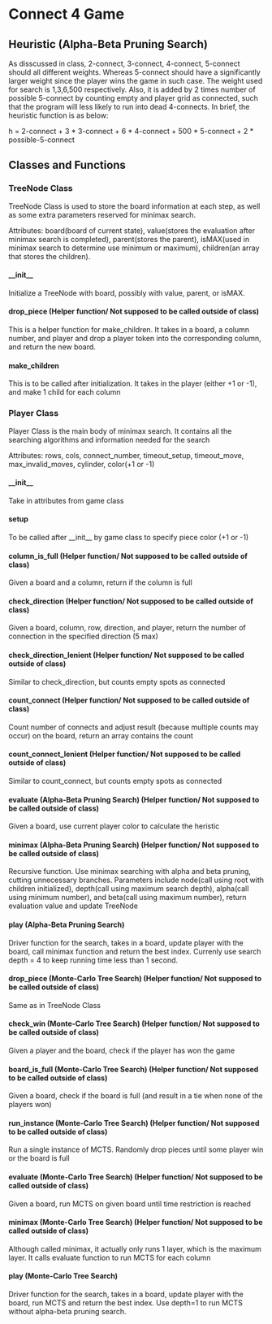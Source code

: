 # Connect 4 Game

## Heuristic (Alpha-Beta Pruning Search)

As disscussed in class, 2-connect, 3-connect, 4-connect, 5-connect should all different weights. Whereas 5-connect should have a significantly larger weight since the player wins the game in such case. The weight used for search is 1,3,6,500 respectively. Also, it is added by 2 times number of possible 5-connect by counting empty and player grid as connected, such that the program will less likely to run into dead 4-connects. In brief, the heuristic function is as below:

h = 2-connect + 3 * 3-connect + 6 * 4-connect + 500 * 5-connect + 2 * possible-5-connect 

## Classes and Functions

### TreeNode Class

TreeNode Class is used to store the board information at each step, as well as some extra parameters reserved for minimax search. 

Attributes: board(board of current state), value(stores the evaluation after minimax search is completed), parent(stores the parent), isMAX(used in minimax search to determine use minimum or maximum), children(an array that stores the children).

#### \_\_init\_\_

Initialize a TreeNode with board, possibly with value, parent, or isMAX.

#### drop\_piece (Helper function/ Not supposed to be called outside of class)

This is a helper function for make\_children. It takes in a board, a column number, and player and drop a player token into the corresponding column, and return the new board.

#### make\_children

This is to be called after initialization. It takes in the player (either +1 or -1), and make 1 child for each column

### Player Class

Player Class is the main body of minimax search. It contains all the searching algorithms and information needed for the search

Attributes: rows, cols, connect\_number, timeout\_setup, timeout\_move, max\_invalid\_moves, cylinder, color(+1 or -1)

#### \_\_init\_\_

Take in attributes from game class

#### setup

To be called after \_\_init\_\_ by game class to specify piece color (+1 or -1)

#### column\_is\_full (Helper function/ Not supposed to be called outside of class)

Given a board and a column, return if the column is full

#### check\_direction (Helper function/ Not supposed to be called outside of class)

Given a board, column, row, direction, and player, return the number of connection in the specified direction (5 max)

#### check\_direction\_lenient (Helper function/ Not supposed to be called outside of class)

Similar to check\_direction, but counts empty spots as connected

#### count\_connect (Helper function/ Not supposed to be called outside of class)

Count number of connects and adjust result (because multiple counts may occur) on the board, return an array contains the count

#### count\_connect\_lenient (Helper function/ Not supposed to be called outside of class)

Similar to count\_connect, but counts empty spots as connected

#### evaluate (Alpha-Beta Pruning Search) (Helper function/ Not supposed to be called outside of class)

Given a board, use current player color to calculate the heristic

#### minimax (Alpha-Beta Pruning Search) (Helper function/ Not supposed to be called outside of class)

Recursive function. Use minimax searching with alpha and beta pruning, cutting unnecessary branches. Parameters include node(call using root with children initialized), depth(call using maximum search depth), alpha(call using minimum number), and beta(call using maximum number), return evaluation value and update TreeNode

#### play (Alpha-Beta Pruning Search)

Driver function for the search, takes in a board, update player with the board, call minimax function and return the best index. Currenly use search depth = 4 to keep running time less than 1 second.

#### drop\_piece (Monte-Carlo Tree Search) (Helper function/ Not supposed to be called outside of class)

Same as in TreeNode Class

#### check\_win (Monte-Carlo Tree Search) (Helper function/ Not supposed to be called outside of class)

Given a player and the board, check if the player has won the game

#### board\_is\_full (Monte-Carlo Tree Search) (Helper function/ Not supposed to be called outside of class)

Given a board, check if the board is full (and result in a tie when none of the players won)

#### run\_instance (Monte-Carlo Tree Search) (Helper function/ Not supposed to be called outside of class)

Run a single instance of MCTS. Randomly drop pieces until some player win or the board is full

#### evaluate (Monte-Carlo Tree Search) (Helper function/ Not supposed to be called outside of class)

Given a board, run MCTS on given board until time restriction is reached

#### minimax (Monte-Carlo Tree Search) (Helper function/ Not supposed to be called outside of class)

Although called minimax, it actually only runs 1 layer, which is the maximum layer. It calls evaluate function to run MCTS for each column

#### play (Monte-Carlo Tree Search)

Driver function for the search, takes in a board, update player with the board, run MCTS and return the best index. Use depth=1 to run MCTS without alpha-beta pruning search.
